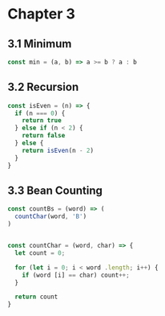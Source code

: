 # Chapter 3

## 3.1 Minimum
```javascript
const min = (a, b) => a >= b ? a : b
```

## 3.2 Recursion
```javascript
const isEven = (n) => {
  if (n === 0) {
    return true
  } else if (n < 2) {
    return false
  } else {
    return isEven(n - 2)
  }
}
```

## 3.3 Bean Counting

```javascript
const countBs = (word) => (
  countChar(word, 'B')
)


const countChar = (word, char) => {
  let count = 0;

  for (let i = 0; i < word .length; i++) {
    if (word [i] == char) count++;
  }

  return count
}
```